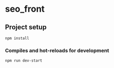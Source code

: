 # seo_front

## Project setup
```
npm install
```

### Compiles and hot-reloads for development
```
npm run dev-start
```

